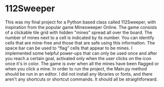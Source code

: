 # 112Sweeper
This was my final project for a Python based class called 112Sweeper, with inspiration from the popular game Minesweeper Online.
The game consists of a clickable tile grid with hidden "mines" spread all over the board. 
The number of mines next to a cell is indicated by its number. 
You can identify cells that are mine-free and those that are safe using this information. 
The space bar can be used to “flag” cells that appear to be mines. 
I implemented some helpful power-ups that can only be used once and after you reach a certain goal, activated only when the user clicks on the icon once it's in color.
The game is over when all the mines have been flagged or when you click a mine.
In order to run the project, the Main.py method should be run in an editor. 
I did not install any libraries or fonts, and there aren't any shortcuts or shortcut commands.
It should all be straightforward.
